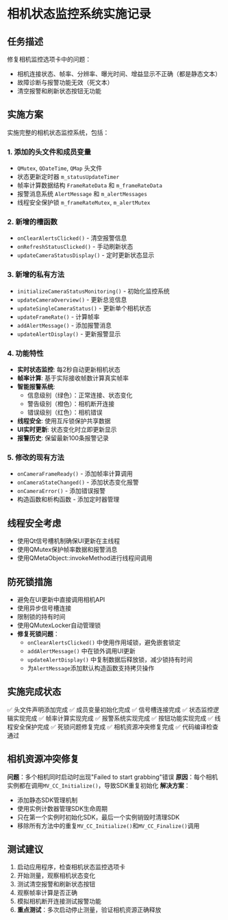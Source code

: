 # 相机状态监控系统实施记录

## 任务描述
修复相机监控选项卡中的问题：
- 相机连接状态、帧率、分辨率、曝光时间、增益显示不正确（都是静态文本）
- 故障诊断与报警功能无效（死文本）
- 清空报警和刷新状态按钮无功能

## 实施方案
实施完整的相机状态监控系统，包括：

### 1. 添加的头文件和成员变量
- `QMutex`, `QDateTime`, `QMap` 头文件
- 状态更新定时器 `m_statusUpdateTimer`
- 帧率计算数据结构 `FrameRateData` 和 `m_frameRateData`
- 报警消息系统 `AlertMessage` 和 `m_alertMessages`
- 线程安全保护锁 `m_frameRateMutex`, `m_alertMutex`

### 2. 新增的槽函数
- `onClearAlertsClicked()` - 清空报警信息
- `onRefreshStatusClicked()` - 手动刷新状态
- `updateCameraStatusDisplay()` - 定时更新状态显示

### 3. 新增的私有方法
- `initializeCameraStatusMonitoring()` - 初始化监控系统
- `updateCameraOverview()` - 更新总览信息
- `updateSingleCameraStatus()` - 更新单个相机状态
- `updateFrameRate()` - 计算帧率
- `addAlertMessage()` - 添加报警消息
- `updateAlertDisplay()` - 更新报警显示

### 4. 功能特性
- **实时状态监控**: 每2秒自动更新相机状态
- **帧率计算**: 基于实际接收帧数计算真实帧率
- **智能报警系统**: 
  - 信息级别（绿色）：正常连接、状态变化
  - 警告级别（橙色）：相机断开连接
  - 错误级别（红色）：相机错误
- **线程安全**: 使用互斥锁保护共享数据
- **UI实时更新**: 状态变化时立即更新显示
- **报警历史**: 保留最新100条报警记录

### 5. 修改的现有方法
- `onCameraFrameReady()` - 添加帧率计算调用
- `onCameraStateChanged()` - 添加状态变化报警
- `onCameraError()` - 添加错误报警
- 构造函数和析构函数 - 添加定时器管理

## 线程安全考虑
- 使用Qt信号槽机制确保UI更新在主线程
- 使用QMutex保护帧率数据和报警消息
- 使用QMetaObject::invokeMethod进行线程间调用

## 防死锁措施
- 避免在UI更新中直接调用相机API
- 使用异步信号槽连接
- 限制锁的持有时间
- 使用QMutexLocker自动管理锁
- **修复死锁问题**：
  - `onClearAlertsClicked()` 中使用作用域锁，避免嵌套锁定
  - `addAlertMessage()` 中在锁外调用UI更新
  - `updateAlertDisplay()` 中复制数据后释放锁，减少锁持有时间
  - 为`AlertMessage`添加默认构造函数支持拷贝操作

## 实施完成状态
✅ 头文件声明添加完成
✅ 成员变量初始化完成
✅ 信号槽连接完成
✅ 状态监控逻辑实现完成
✅ 帧率计算实现完成
✅ 报警系统实现完成
✅ 按钮功能实现完成
✅ 线程安全保护完成
✅ 死锁问题修复完成
✅ 相机资源冲突修复完成
✅ 代码编译检查通过

## 相机资源冲突修复
**问题**：多个相机同时启动时出现"Failed to start grabbing"错误
**原因**：每个相机实例都在调用`MV_CC_Initialize()`，导致SDK重复初始化
**解决方案**：
- 添加静态SDK管理机制
- 使用实例计数器管理SDK生命周期
- 只在第一个实例时初始化SDK，最后一个实例销毁时清理SDK
- 移除所有方法中的重复`MV_CC_Initialize()`和`MV_CC_Finalize()`调用

## 测试建议
1. 启动应用程序，检查相机状态监控选项卡
2. 开始测量，观察相机状态变化
3. 测试清空报警和刷新状态按钮
4. 观察帧率计算是否正确
5. 模拟相机断开连接测试报警功能
6. **重点测试**：多次启动停止测量，验证相机资源正确释放
